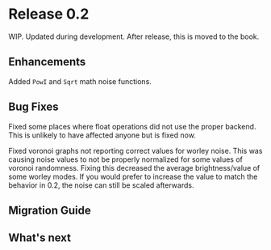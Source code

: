 # Release 0.2

WIP. Updated during development. After release, this is moved to the book.

## Enhancements

Added `PowI` and `Sqrt` math noise functions.

## Bug Fixes

Fixed some places where float operations did not use the proper backend.
This is unlikely to have affected anyone but is fixed now.

Fixed voronoi graphs not reporting correct values for worley noise.
This was causing noise values to not be properly normalized for some values of voronoi randomness.
Fixing this decreased the average brightness/value of some worley modes.
If you would prefer to increase the value to match the behavior in 0.2, the noise can still be scaled afterwards.

## Migration Guide



## What's next
